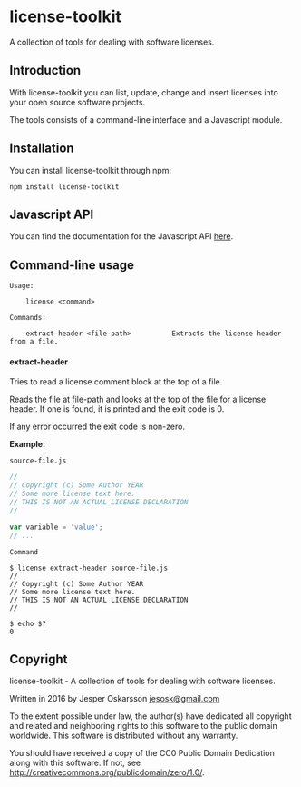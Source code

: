 
# license-toolkit
A collection of tools for dealing with software licenses.

## Introduction
With license-toolkit you can list, update, change and insert licenses into your
open source software projects.

The tools consists of a command-line interface and a Javascript module.

## Installation
You can install license-toolkit through npm:

```
npm install license-toolkit
```

## Javascript API
You can find the documentation for the Javascript API [here](generated/api-documentation.md).

## Command-line usage

```
Usage:

    license <command>

Commands:

    extract-header <file-path>          Extracts the license header from a file.
```

#### extract-header
Tries to read a license comment block at the top of a file.

Reads the file at file-path and looks at the top of the file for a license
header. If one is found, it is printed and the exit code is 0.

If any error occurred the exit code is non-zero.

**Example:**

`source-file.js`
```javascript
//
// Copyright (c) Some Author YEAR
// Some more license text here.
// THIS IS NOT AN ACTUAL LICENSE DECLARATION
//

var variable = 'value';
// ...
```

`Command`
```
$ license extract-header source-file.js
//
// Copyright (c) Some Author YEAR
// Some more license text here.
// THIS IS NOT AN ACTUAL LICENSE DECLARATION
//

$ echo $?
0
```

## Copyright
license-toolkit - A collection of tools for dealing with software licenses.

Written in 2016 by Jesper Oskarsson jesosk@gmail.com

To the extent possible under law, the author(s) have dedicated all copyright
and related and neighboring rights to this software to the public domain worldwide.
This software is distributed without any warranty.

You should have received a copy of the CC0 Public Domain Dedication along with this software.
If not, see <http://creativecommons.org/publicdomain/zero/1.0/>.
